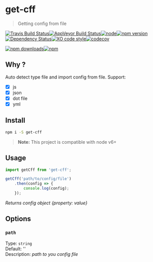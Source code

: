 # get-cff

> Getting config from file 

[![Travis Build Status](https://img.shields.io/travis/Scrum/get-cff.svg?style=flat-square&label=unix)](https://travis-ci.org/Scrum/get-cff)[![AppVeyor Build Status](https://img.shields.io/appveyor/ci/GitScrum/get-cff.svg?style=flat-square&label=windows)](https://ci.appveyor.com/project/Scrum/get-cff)[![node](https://img.shields.io/node/v/get-cff.svg?maxAge=2592000&style=flat-square)]()[![npm version](https://img.shields.io/npm/v/get-cff.svg?style=flat-square)](https://www.npmjs.com/package/get-cff)[![Dependency Status](https://david-dm.org/scrum/get-cff.svg?style=flat-square)](https://david-dm.org/scrum/get-cff)[![XO code style](https://img.shields.io/badge/code_style-XO-5ed9c7.svg?style=flat-square)](https://github.com/sindresorhus/xo)[![codecov](https://img.shields.io/codecov/c/github/Scrum/get-cff/master.svg?style=flat-square)](https://codecov.io/gh/Scrum/get-cff)

[![npm downloads](https://img.shields.io/npm/dm/get-cff.svg?style=flat-square)](https://www.npmjs.com/package/get-cff)[![npm](https://img.shields.io/npm/dt/get-cff.svg?style=flat-square)](https://www.npmjs.com/package/get-cff)

## Why ?
Auto detect type file and import config from file. Support:
- [x] js
- [x] json
- [x] dot file
- [x] yml

## Install

```bash
npm i -S get-cff
```

> **Note:** This project is compatible with node v6+

## Usage

```js
import getCff from 'get-cff';

getCff('path/to/config/file')
    .then(config => {
        console.log(config);
    });

```
*Returns config object {property: value}*

## Options

### `path`
Type: `string`  
Default: ''  
Description: *path to you config file*  
